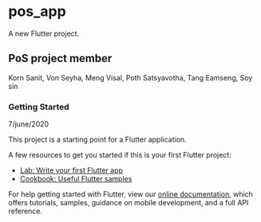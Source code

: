 # pos_app

A new Flutter project.

## PoS project member

Korn Sanit, Von Seyha, Meng Visal, Poth Satsyavotha, Tang Eamseng, Soy sin

### Getting Started

7/june/2020

This project is a starting point for a Flutter application.

A few resources to get you started if this is your first Flutter project:

- [Lab: Write your first Flutter app](https://flutter.dev/docs/get-started/codelab)
- [Cookbook: Useful Flutter samples](https://flutter.dev/docs/cookbook)

For help getting started with Flutter, view our
[online documentation](https://flutter.dev/docs), which offers tutorials,
samples, guidance on mobile development, and a full API reference.
